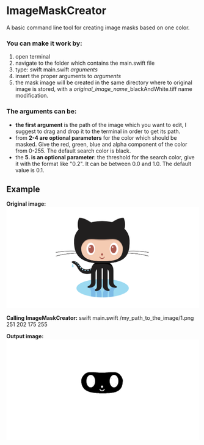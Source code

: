 # ImageMaskCreator

A basic command line tool for creating image masks based on one color.

### You can make it work by:
  1. open terminal
  2. navigate to the folder which contains the main.swift file
  3. type: swift main.swift *arguments*
  4. insert the proper arguments to *arguments*
  5. the mask image will be created in the same directory where to original image is stored,
		with a *original_image_name*_blackAndWhite.tiff name modification.
	
### The arguments can be:
  * **the first argument** is the path of the image which you want to edit, I suggest to 
		drag and drop it to the terminal in order to get its path.
  * from **2-4 are optional parameters** for the color which should be masked. Give the red, green, 
		blue and alpha component of the color from 0-255. The default search color is black.
  * the **5. is an optional parameter**: the threshold for the search color, give it with the format 
		like "0.2". It can be between 0.0 and 1.0. The default value is 0.1.
		


## Example

**Original image:**
![Alt text](https://raw.githubusercontent.com/danielnagy81/ImageMaskCreator/master/Example/1.png "Original image")

**Calling ImageMaskCreator:** swift main.swift /my_path_to_the_image/1.png 251 202 175 255

**Output image:**
![Alt text](https://raw.githubusercontent.com/danielnagy81/ImageMaskCreator/master/Example/1_blackAndWhite.png "Mask image")
